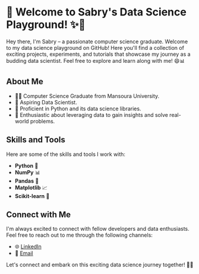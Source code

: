 # 👋 Welcome to Sabry's Data Science Playground! ✨🎉

Hey there, I'm Sabry – a passionate computer science graduate. Welcome to my data science playground on GitHub! Here you'll find a collection of exciting projects, experiments, and tutorials that showcase my journey as a budding data scientist. Feel free to explore and learn along with me! 😄📊

## About Me

- 👨‍🎓 Computer Science Graduate from Mansoura University.
- 💼 Aspiring Data Scientist.
- 🐍 Proficient in Python and its data science libraries.
- 🚀 Enthusiastic about leveraging data to gain insights and solve real-world problems.

## Skills and Tools

Here are some of the skills and tools I work with:

- **Python** 🐍
- **NumPy** 📊
- **Pandas** 🐼
- **Matplotlib** 📈
- **Scikit-learn** 🤖

## Connect with Me

I'm always excited to connect with fellow developers and data enthusiasts. Feel free to reach out to me through the following channels:

- 🌐 [LinkedIn](https://www.linkedin.com/in/mohamed-sabry-5a857822a/)
- 📧 [Email](mailto:mohameds.ms192@gmail.com)

Let's connect and embark on this exciting data science journey together! 🚀🔥
